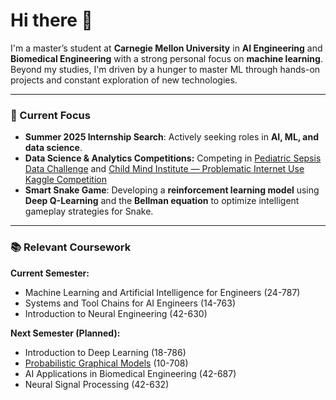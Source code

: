 # Hi there 🌱

I'm a master’s student at **Carnegie Mellon University** in **AI Engineering** and **Biomedical Engineering** with a strong personal focus on **machine learning**. Beyond my studies, I'm driven by a hunger to master ML through hands-on projects and constant exploration of new technologies.

---

### 🌟 Current Focus
- **Summer 2025 Internship Search**: Actively seeking roles in **AI, ML, and data science**.
- **Data Science & Analytics Competitions:** Competing in [Pediatric Sepsis Data Challenge](https://sepsis.ubc.ca/research/current-research-projects/pediatric-sepsis-data-challenge) and [Child Mind Institute — Problematic Internet Use Kaggle Competition](https://www.kaggle.com/competitions/child-mind-institute-problematic-internet-use/overview)
- **Smart Snake Game**: Developing a **reinforcement learning model** using **Deep Q-Learning** and the **Bellman equation** to optimize intelligent gameplay strategies for Snake.

---

### 📚 Relevant Coursework

**Current Semester:**
- Machine Learning and Artificial Intelligence for Engineers (24-787)
- Systems and Tool Chains for AI Engineers (14-763)
- Introduction to Neural Engineering (42-630)

**Next Semester (Planned):**
- Introduction to Deep Learning (18-786)
- [Probabilistic Graphical Models](https://andrejristeski.github.io/10708F24/index.html#logistics) (10-708)
- AI Applications in Biomedical Engineering (42-687)
- Neural Signal Processing (42-632)
